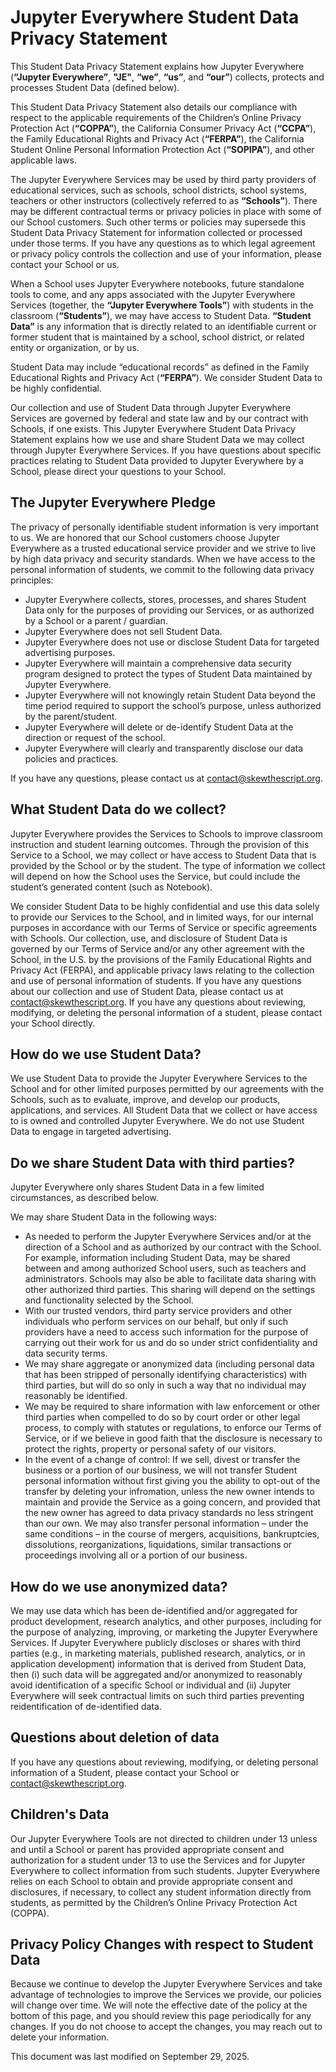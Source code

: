 # Jupyter Everywhere Student Data Privacy Statement

This Student Data Privacy Statement explains how Jupyter Everywhere (**“Jupyter Everywhere”**, **"JE"**, **“we”**, **“us”**, and **“our”**) collects, protects and processes Student Data (defined below).

This Student Data Privacy Statement also details our compliance with respect to the applicable requirements of the Children’s Online Privacy Protection Act (**“COPPA”**), the California Consumer Privacy Act (**“CCPA”**), the Family Educational Rights and Privacy Act (**“FERPA”**), the California Student Online Personal Information Protection Act (**“SOPIPA”**), and other applicable laws.

The Jupyter Everywhere Services may be used by third party providers of educational services, such as schools, school districts, school systems, teachers or other instructors (collectively referred to as **“Schools”**). There may be different contractual terms or privacy policies in place with some of our School customers. Such other terms or policies may supersede this Student Data Privacy Statement for information collected or processed under those terms. If you have any questions as to which legal agreement or privacy policy controls the collection and use of your information, please contact your School or us.

When a School uses Jupyter Everywhere notebooks, future standalone tools to come, and any apps associated with the Jupyter Everywhere Services (together, the **“Jupyter Everywhere Tools”**) with students in the classroom (**“Students”**), we may have access to Student Data. **“Student Data”** is any information that is directly related to an identifiable current or former student that is maintained by a school, school district, or related entity or organization, or by us.

Student Data may include “educational records” as defined in the Family Educational Rights and Privacy Act (**“FERPA”**). We consider Student Data to be highly confidential.

Our collection and use of Student Data through Jupyter Everywhere Services are governed by federal and state law and by our contract with Schools, if one exists. This Jupyter Everywhere Student Data Privacy Statement explains how we use and share Student Data we may collect through Jupyter Everywhere Services. If you have questions about specific practices relating to Student Data provided to Jupyter Everywhere by a School, please direct your questions to your School.

## The Jupyter Everywhere Pledge

The privacy of personally identifiable student information is very important to us. We are honored that our School customers choose Jupyter Everywhere as a trusted educational service provider and we strive to live by high data privacy and security standards. When we have access to the personal information of students, we commit to the following data privacy principles:

- Jupyter Everywhere collects, stores, processes, and shares Student Data only for the purposes of providing our Services, or as authorized by a School or a parent / guardian.
- Jupyter Everywhere does not sell Student Data.
- Jupyter Everywhere does not use or disclose Student Data for targeted advertising purposes.
- Jupyter Everywhere will maintain a comprehensive data security program designed to protect the types of Student Data maintained by Jupyter Everywhere.
- Jupyter Everywhere will not knowingly retain Student Data beyond the time period required to support the school’s purpose, unless authorized by the parent/student.
- Jupyter Everywhere will delete or de-identify Student Data at the direction or request of the school.
- Jupyter Everywhere will clearly and transparently disclose our data policies and practices.

If you have any questions, please contact us at [contact@skewthescript.org](mailto:contact@skewthescript.org).

## What Student Data do we collect?

Jupyter Everywhere provides the Services to Schools to improve classroom instruction and student learning outcomes. Through the provision of this Service to a School, we may collect or have access to Student Data that is provided by the School or by the student. The type of information we collect will depend on how the School uses the Service, but could include the student’s generated content (such as Notebook). 

We consider Student Data to be highly confidential and use this data solely to provide our Services to the School, and in limited ways, for our internal purposes in accordance with our Terms of Service or specific agreements with Schools. Our collection, use, and disclosure of Student Data is governed by our Terms of Service and/or any other agreement with the School, in the U.S. by the provisions of the Family Educational Rights and Privacy Act (FERPA), and applicable privacy laws relating to the collection and use of personal information of students. If you have any questions about our collection and use of Student Data, please contact us at [contact@skewthescript.org](mailto:contact@skewthescript.org). If you have any questions about reviewing, modifying, or deleting the personal information of a student, please contact your School directly.

## How do we use Student Data?

We use Student Data to provide the Jupyter Everywhere Services to the School and for other limited purposes permitted by our agreements with the Schools, such as to evaluate, improve, and develop our products, applications, and services. All Student Data that we collect or have access to is owned and controlled Jupyter Everywhere. We do not use Student Data to engage in targeted advertising.

## Do we share Student Data with third parties?

Jupyter Everywhere only shares Student Data in a few limited circumstances, as described below.

We may share Student Data in the following ways:

- As needed to perform the Jupyter Everywhere Services and/or at the direction of a School and as authorized by our contract with the School. For example, information including Student Data, may be shared between and among authorized School users, such as teachers and administrators. Schools may also be able to facilitate data sharing with other authorized third parties. This sharing will depend on the settings and functionality selected by the School.
- With our trusted vendors, third party service providers and other individuals who perform services on our behalf, but only if such providers have a need to access such information for the purpose of carrying out their work for us and do so under strict confidentiality and data security terms.
- We may share aggregate or anonymized data (including personal data that has been stripped of personally identifying characteristics) with third parties, but will do so only in such a way that no individual may reasonably be identified.
- We may be required to share information with law enforcement or other third parties when compelled to do so by court order or other legal process, to comply with statutes or regulations, to enforce our Terms of Service, or if we believe in good faith that the disclosure is necessary to protect the rights, property or personal safety of our visitors.
- In the event of a change of control: If we sell, divest or transfer the business or a portion of our business, we will not transfer Student personal information without first giving you the ability to opt-out of the transfer by deleting your infromation, unless the new owner intends to maintain and provide the Service as a going concern, and provided that the new owner has agreed to data privacy standards no less stringent than our own. We may also transfer personal information – under the same conditions – in the course of mergers, acquisitions, bankruptcies, dissolutions, reorganizations, liquidations, similar transactions or proceedings involving all or a portion of our business.

## How do we use anonymized data?

We may use data which has been de-identified and/or aggregated for product development, research analytics, and other purposes, including for the purpose of analyzing, improving, or marketing the Jupyter Everywhere Services. If Jupyter Everywhere publicly discloses or shares with third parties (e.g., in marketing materials, published research, analytics, or in application development) information that is derived from Student Data, then (i) such data will be aggregated and/or anonymized to reasonably avoid identification of a specific School or individual and (ii) Jupyter Everywhere will seek contractual limits on such third parties preventing reidentification of de-identified data.

## Questions about deletion of data

If you have any questions about reviewing, modifying, or deleting personal information of a Student, please contact your School or [contact@skewthescript.org](mailto:contact@skewthescript.org).

## Children's Data

Our Jupyter Everywhere Tools are not directed to children under 13 unless and until a School or parent has provided appropriate consent and authorization for a student under 13 to use the Services and for Jupyter Everywhere to collect information from such students. Jupyter Everywhere relies on each School to obtain and provide appropriate consent and disclosures, if necessary, to collect any student information directly from students, as permitted by the Children’s Online Privacy Protection Act (COPPA).

## Privacy Policy Changes with respect to Student Data

Because we continue to develop the Jupyter Everywhere Services and take advantage of technologies to improve the Services we provide, our policies will change over time. We will note the effective date of the policy at the bottom of this page, and you should review this page periodically for any changes. If you do not choose to accept the changes, you may reach out to delete your information.

This document was last modified on September 29, 2025.

